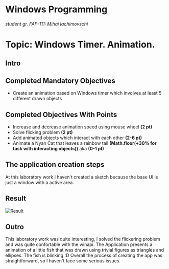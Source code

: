 # Windows Programming
###### student gr. FAF-111: Mihai Iachimovschi

# Topic: Windows Timer. Animation.
## Intro

## Completed Mandatory Objectives
* Create an animation based on Windows timer which involves at least 5 different drawn objects

## Completed Objectives With Points
* Increase and decrease animation speed using mouse wheel **(2 pt)**
* Solve flicking problem **(2 pt)**
* Add animated objects which interact with each other **(2-6 pt)**
* Animate a Nyan Cat that leaves a rainbow tail **(Math.floor(+30% for task with interacting objects))** aka **(0-1 pt)**

## The application creation steps
At this laboratory work I haven't created a sketch because the base UI is just a window with a active area.

## Result
![Result](https://raw.github.com/TUM-FAF/WP-FAF-111-Iachimovschi-Mihai/master/Lab%234/pics/screenshot.png)

## Outro
This laboratory work was quite interesting, I solved the flickering problem and was quite confortable with the winapi.
The Application presents a animation of a little fish that was drawn using trivial figures as triangles and ellipses. The fish is blinking :D
Overall the process of creating the app was straightforward, so I haven't face some serious issues.
